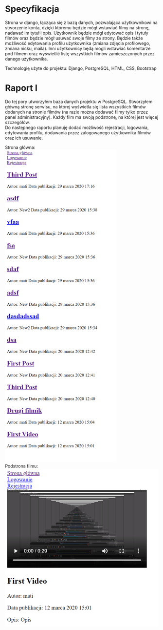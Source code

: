 # Specyfikacja

Strona w django, łącząca się z bazą danych, pozwalająca użytkownikowi na stworzenie konta, dzięki któremu będzie mógł wstawiać filmy na stronę, nadawać im tytuł i opis. Użytkownik będzie mógł edytować opis i tytuły filmów oraz będzie mógł usuwać swoje filmy ze strony. Będzie także możliwość edytowania profilu użytkownika (zmiana zdjęcia profilowego, zmiana nicku, maila).  Inni użytkownicy będą mogli wstawiać komentarze pod filmem oraz wyświetlić listę wszystkich filmów zamieszczonych przez danego użytkownika.

Technologię użyte do projektu: Django, PostgreSQL, HTML, CSS, Bootstrap


# Raport I

Do tej pory utworzyłem baza danych projektu w PostgreSQL. Stworzyłem główną stronę serwisu, na której wyświetla się lista wszystkich filmów dodanych na stronie filmów (na razie można dodawać filmy tylko przez panel administracyjny). Każdy film ma swoją podstronę, na której jest więcej szczegółów.  
Do następnego raportu planuję dodać możliwość rejestracji, logowania, edytowania profilu, dodawania przez zalogowanego użytkownika filmów oraz ich usuwanie.  

Strona główna:  
![](img/img1.PNG)  
Podstrona filmu:  
![](img/img2.PNG)
